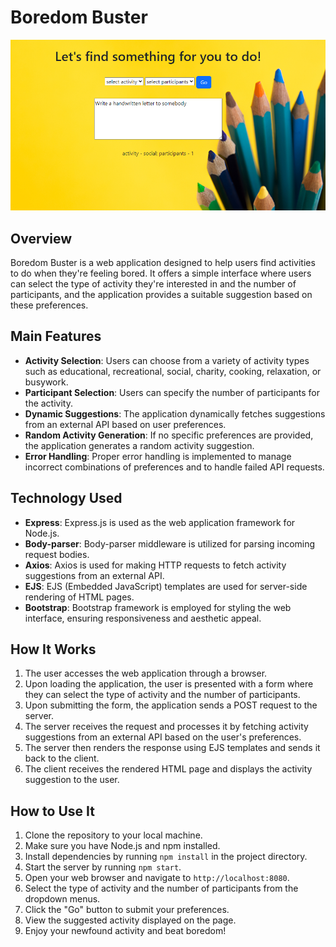 # Boredom Buster

![screenshot](public\img\image.png)

## Overview
Boredom Buster is a web application designed to help users find activities to do when they're feeling bored. It offers a simple interface where users can select the type of activity they're interested in and the number of participants, and the application provides a suitable suggestion based on these preferences.

## Main Features
- **Activity Selection**: Users can choose from a variety of activity types such as educational, recreational, social, charity, cooking, relaxation, or busywork.
- **Participant Selection**: Users can specify the number of participants for the activity.
- **Dynamic Suggestions**: The application dynamically fetches suggestions from an external API based on user preferences.
- **Random Activity Generation**: If no specific preferences are provided, the application generates a random activity suggestion.
- **Error Handling**: Proper error handling is implemented to manage incorrect combinations of preferences and to handle failed API requests.

## Technology Used
- **Express**: Express.js is used as the web application framework for Node.js.
- **Body-parser**: Body-parser middleware is utilized for parsing incoming request bodies.
- **Axios**: Axios is used for making HTTP requests to fetch activity suggestions from an external API.
- **EJS**: EJS (Embedded JavaScript) templates are used for server-side rendering of HTML pages.
- **Bootstrap**: Bootstrap framework is employed for styling the web interface, ensuring responsiveness and aesthetic appeal.

## How It Works
1. The user accesses the web application through a browser.
2. Upon loading the application, the user is presented with a form where they can select the type of activity and the number of participants.
3. Upon submitting the form, the application sends a POST request to the server.
4. The server receives the request and processes it by fetching activity suggestions from an external API based on the user's preferences.
5. The server then renders the response using EJS templates and sends it back to the client.
6. The client receives the rendered HTML page and displays the activity suggestion to the user.

## How to Use It
1. Clone the repository to your local machine.
2. Make sure you have Node.js and npm installed.
3. Install dependencies by running `npm install` in the project directory.
4. Start the server by running `npm start`.
5. Open your web browser and navigate to `http://localhost:8080`.
6. Select the type of activity and the number of participants from the dropdown menus.
7. Click the "Go" button to submit your preferences.
8. View the suggested activity displayed on the page.
9. Enjoy your newfound activity and beat boredom!
